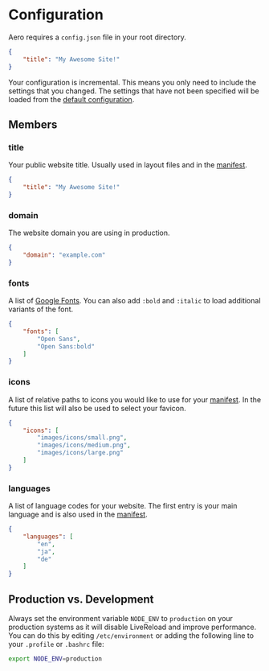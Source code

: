 # Configuration

Aero requires a `config.json` file in your root directory.

```json
{
	"title": "My Awesome Site!"
}
```

Your configuration is incremental. This means you only need to include the settings that you changed. The settings that have not been specified will be loaded from the [default configuration](https://github.com/aerojs/aero/blob/master/default/config.js).

## Members

### title

Your public website title. Usually used in layout files and in the [manifest](Manifest.md).

```json
{
	"title": "My Awesome Site!"
}
```

### domain

The website domain you are using in production.

```json
{
	"domain": "example.com"
}
```

### fonts

A list of [Google Fonts](https://www.google.com/fonts). You can also add `:bold` and `:italic` to load additional variants of the font.

```json
{
	"fonts": [
		"Open Sans",
		"Open Sans:bold"
	]
}
```

### icons

A list of relative paths to icons you would like to use for your [manifest](Manifest.md). In the future this list will also be used to select your favicon.

```json
{
	"icons": [
		"images/icons/small.png",
		"images/icons/medium.png",
		"images/icons/large.png"
	]
}
```

### languages

A list of language codes for your website. The first entry is your main language and is also used in the [manifest](Manifest.md).

```json
{
	"languages": [
		"en",
		"ja",
		"de"
	]
}
```

## Production vs. Development

Always set the environment variable `NODE_ENV` to `production` on your production systems as it will disable LiveReload and improve performance. You can do this by editing `/etc/environment` or adding the following line to your `.profile` or `.bashrc` file:

```bash
export NODE_ENV=production
```